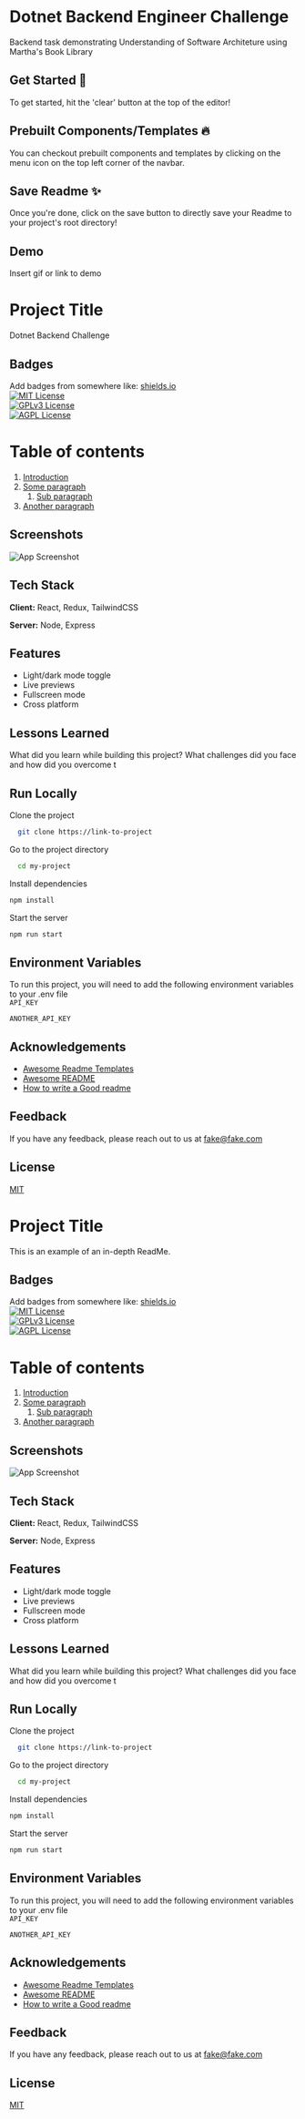 # Dotnet Backend Engineer Challenge

Backend task demonstrating Understanding of Software Architeture using Martha's Book Library

## Get Started 🚀

To get started, hit the 'clear' button at the top of the editor!

## Prebuilt Components/Templates 🔥

You can checkout prebuilt components and templates by clicking on the menu icon
on the top left corner of the navbar.

## Save Readme ✨

Once you're done, click on the save button to directly save your Readme to your
project's root directory!

## Demo

Insert gif or link to demo

# Project Title

Dotnet Backend Challenge

## Badges

Add badges from somewhere like: [shields.io](https://shields.io/)  
[![MIT License](https://img.shields.io/badge/License-MIT-green.svg)](https://choosealicense.com/licenses/mit/)  
[![GPLv3 License](https://img.shields.io/badge/License-GPL%20v3-yellow.svg)](https://choosealicense.com/licenses/gpl-3.0/)  
[![AGPL License](https://img.shields.io/badge/license-AGPL-blue.svg)](https://choosealicense.com/licenses/gpl-3.0/)

# Table of contents

1. [Introduction](#introduction)
2. [Some paragraph](#paragraph1)
   1. [Sub paragraph](#subparagraph1)
3. [Another paragraph](#paragraph2)

## Screenshots

![App Screenshot](https://lanecdr.org/wp-content/uploads/2019/08/placeholder.png)

## Tech Stack

**Client:** React, Redux, TailwindCSS

**Server:** Node, Express

## Features

- Light/dark mode toggle
- Live previews
- Fullscreen mode
- Cross platform

## Lessons Learned

What did you learn while building this project? What challenges did you face and how did you overcome t

## Run Locally

Clone the project

```bash
  git clone https://link-to-project
```

Go to the project directory

```bash
  cd my-project
```

Install dependencies

```bash
npm install
```

Start the server

```bash
npm run start
```

## Environment Variables

To run this project, you will need to add the following environment variables to your .env file  
`API_KEY`

`ANOTHER_API_KEY`

## Acknowledgements

- [Awesome Readme Templates](https://awesomeopensource.com/project/elangosundar/awesome-README-templates)
- [Awesome README](https://github.com/matiassingers/awesome-readme)
- [How to write a Good readme](https://bulldogjob.com/news/449-how-to-write-a-good-readme-for-your-github-project)

## Feedback

If you have any feedback, please reach out to us at fake@fake.com

## License

[MIT](https://choosealicense.com/licenses/mit/)

# Project Title

This is an example of an in-depth ReadMe.

## Badges

Add badges from somewhere like: [shields.io](https://shields.io/)  
[![MIT License](https://img.shields.io/badge/License-MIT-green.svg)](https://choosealicense.com/licenses/mit/)  
[![GPLv3 License](https://img.shields.io/badge/License-GPL%20v3-yellow.svg)](https://choosealicense.com/licenses/gpl-3.0/)  
[![AGPL License](https://img.shields.io/badge/license-AGPL-blue.svg)](https://choosealicense.com/licenses/gpl-3.0/)

# Table of contents

1. [Introduction](#introduction)
2. [Some paragraph](#paragraph1)
   1. [Sub paragraph](#subparagraph1)
3. [Another paragraph](#paragraph2)

## Screenshots

![App Screenshot](https://lanecdr.org/wp-content/uploads/2019/08/placeholder.png)

## Tech Stack

**Client:** React, Redux, TailwindCSS

**Server:** Node, Express

## Features

- Light/dark mode toggle
- Live previews
- Fullscreen mode
- Cross platform

## Lessons Learned

What did you learn while building this project? What challenges did you face and how did you overcome t

## Run Locally

Clone the project

```bash
  git clone https://link-to-project
```

Go to the project directory

```bash
  cd my-project
```

Install dependencies

```bash
npm install
```

Start the server

```bash
npm run start
```

## Environment Variables

To run this project, you will need to add the following environment variables to your .env file  
`API_KEY`

`ANOTHER_API_KEY`

## Acknowledgements

- [Awesome Readme Templates](https://awesomeopensource.com/project/elangosundar/awesome-README-templates)
- [Awesome README](https://github.com/matiassingers/awesome-readme)
- [How to write a Good readme](https://bulldogjob.com/news/449-how-to-write-a-good-readme-for-your-github-project)

## Feedback

If you have any feedback, please reach out to us at fake@fake.com

## License

[MIT](https://choosealicense.com/licenses/mit/)
